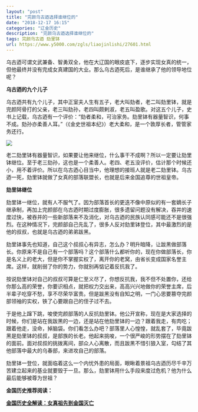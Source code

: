 ```yaml
---
layout: "post"
title: "完颜乌古迺选择谁继位的"
date: "2018-12-17 16:15"
categories: "辽金历史"
description: "完颜乌古迺选择谁继位的"
tags: 完颜乌古迺 劾里钵
url: https://www.y5000.com/zgls/liaojinlishi/27601.html
---
```






乌古迺可谓文武兼备、智勇双全，他在大辽国的眼皮底下，逐步实现女真的统一，但他最终并没有完成女真建国的大业。那么乌古迺死后，是谁继承了他的领导地位呢？

**乌古迺的九个儿子**

乌古迺共有九个儿子，其中正室夫人生有五子，老大叫劾者，老二叫劾里钵，就是完颜阿骨打的父亲，老三叫劾孙，老四叫颇剌淑，老五叫盈歌。对这五个儿子，史书上记载，乌古迺有一个评价：“劾者柔和，可治家务。劾里钵有器量智识，何事不成。劾孙亦柔善人耳。”（《金史世祖本纪》）老大柔和，是一个敦厚长者，管管家务还行。

![](https://img.y5000.com/uploads/allimg/180113/8-1P1131HZ4I3.jpg)

老二劾里钵有器量智识，如果要让他来继位，什么事干不成啊？所以一定要让劾里钵继位。至于老三劾孙，这也是一个柔善人。老四、老五没评价，估计那个时候还小，用不着评价。所以在乌古迺心目当中，他理想的接班人就是老二劾里钵。乌古迺一死，劾里钵就做了女真的部落联盟长，也就是后来金国追尊的世祖皇帝。

**劾里钵继位**

劾里钵一继位，就有人不服气了。因为部落首长的更迭不像中原似的有一套嫡长子继承制，再加上完颜部在乌古迺时期过度膨胀，很多遗留问题没有解决，吞并的速度过快，被吞并的一些新部落来不及消化，对乌古迺的民族认同感可能还不是很强烈。在这种情况下，完颜部自己先乱了，很多人反对劾里钵登位，其中最激烈的是他的叔叔，也就是乌古迺的弟弟跋黑。

劾里钵事先也知道，自己这个叔叔心有异志，怎么办？明升暗降，让跋黑做部落长。你原来不是自己有一个部落吗？这个部落什么都听你的，现在你做部落长，你是名义上的老大，但是你不掌握实权了，离开你的老窝，由省长变成国家名誉主席。这样，就削弱了你的势力，你就别再惦记着反抗我了。

按说劾里钵对自己的叔叔可算是仁至义尽了，你想反抗我，我不但不处置你，还给你那么高的荣誉，你要识相点，就把权力交出来，高高兴兴地做你的荣誉主席，后半辈子吃穿不愁，享不尽荣华富贵。但是跋黑没有自知之明，一门心思要篡夺完颜部领袖的实权，铁了心要跟自己的侄子过不去。

于是他上蹿下跳，唆使完颜部落的人反抗劾里钵。他公开宣称，现在是大家选择的时候，你们是站在我跋黑的一边，还是站在他劾里钵的一边？跟着我走，有肉吃；跟着他走，没命，掉脑袋。你们看怎么办吧？部落里人心惶惶，就乱套了，毕竟跋黑是劾里钵的叔叔，是部族的长老。他起来挑唆，一个很严峻的形势摆在了劾里钵的面前。面对叔叔的挑拨离间，部众人心离散，而且跋黑不惜引狼入室，勾结了其他部落中最大的乌春部，来进攻自己的部落。

劾里钵一登位，就面临着这么一个内忧外患的局面，眼瞅着景祖乌古迺历尽千辛万苦建立起来的基业就要毁于一旦。那么，劾里钵用什么手段来度过危机？他为什么最后能够被尊为世祖？

**金国历史推荐阅读：**

**[金国历史全解读：女真祖先到金国灭亡](https://www.y5000.com/zgls/liaojinlishi/2018/0115/27654.html)**

